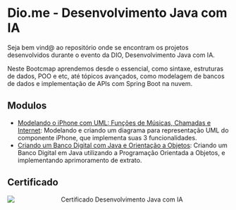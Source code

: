 # Dio.me - Desenvolvimento Java com IA

Seja bem vind@ ao repositório onde se encontram os projetos desenvolvidos durante o evento da DIO, Desenvolvimento Java com IA.

Neste Bootcmap aprendemos desde o essencial, como sintaxe, estruturas de dados, POO e etc, até tópicos avançados, como modelagem de bancos de dados e implementação de APIs com Spring Boot na nuvem.


## Modulos

* [Modelando o iPhone com UML: Funções de Músicas, Chamadas e Internet](/Modelando_iPhone_UML/): Modelando e criando um diagrama para representação UML do componente iPhone, que implementa suas 3 funcionalidades.
* [Criando um Banco Digital com Java e Orientação a Objetos](/Banco_Digital_Orientado_Objetos/): Criando um Banco Digital em Java utilizando a Programação Orientada a Objetos, e implementando aprimoramento de extrato.

## Certificado

<div align="center">
  <img src="imgs/certificado_java_ai.png" alt="Certificado Desenvolvimento Java com IA" style="display:block; margin:auto; margin-bottom:20px;">
</div>